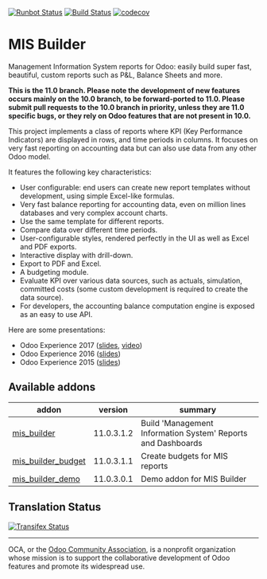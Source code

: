 [![Runbot Status](https://runbot.odoo-community.org/runbot/badge/flat/248/11.0.svg)](https://runbot.odoo-community.org/runbot/repo/github-com-oca-mis-builder-248)
[![Build Status](https://travis-ci.org/OCA/mis-builder.svg?branch=11.0)](https://travis-ci.org/OCA/mis-builder)
[![codecov](https://codecov.io/gh/OCA/mis-builder/branch/11.0/graph/badge.svg)](https://codecov.io/gh/OCA/mis-builder)

# MIS Builder

Management Information System reports for Odoo: easily build super fast,
beautiful, custom reports such as P&L, Balance Sheets and more.

**This is the 11.0 branch. Please note the development of new features occurs mainly on
the 10.0 branch, to be forward-ported to 11.0. Please submit pull requests to the 10.0
branch in priority, unless they are 11.0 specific bugs, or they rely on
Odoo features that are not present in 10.0.**

This project implements a class of reports where KPI (Key Performance Indicators)
are displayed in rows, and time periods in columns. It focuses on very fast reporting
on accounting data but can also use data from any other Odoo model.

It features the following key characteristics:

- User configurable: end users can create new report templates without development,
  using simple Excel-like formulas.
- Very fast balance reporting for accounting data, even on million lines databases
  and very complex account charts.
- Use the same template for different reports.
- Compare data over different time periods.
- User-configurable styles, rendered perfectly in the UI as well as Excel and PDF exports.
- Interactive display with drill-down.
- Export to PDF and Excel.
- A budgeting module.
- Evaluate KPI over various data sources, such as actuals, simulation, committed costs
  (some custom development is required to create the data source).
- For developers, the accounting balance computation engine is exposed as an easy
  to use API.

Here are some presentations:

- Odoo Experience 2017 ([slides](https://www.slideshare.net/acsone/budget-control-with-misbuilder-3-2017), [video](https://youtu.be/0PpxGAf2l-0))
- Odoo Experience 2016 ([slides](https://www.slideshare.net/acsone/misbuilder-2016))
- Odoo Experience 2015 ([slides](https://www.slideshare.net/acsone/misbuilder))


[//]: # (addons)

Available addons
----------------
addon | version | summary
--- | --- | ---
[mis_builder](mis_builder/) | 11.0.3.1.2 | Build 'Management Information System' Reports and Dashboards
[mis_builder_budget](mis_builder_budget/) | 11.0.3.1.1 | Create budgets for MIS reports
[mis_builder_demo](mis_builder_demo/) | 11.0.3.0.1 | Demo addon for MIS Builder

[//]: # (end addons)

Translation Status
------------------
[![Transifex Status](https://www.transifex.com/projects/p/OCA-mis-builder-11-0/chart/image_png)](https://www.transifex.com/projects/p/OCA-mis-builder-11-0)

----

OCA, or the [Odoo Community Association](http://odoo-community.org/), is a nonprofit organization whose
mission is to support the collaborative development of Odoo features and
promote its widespread use.
